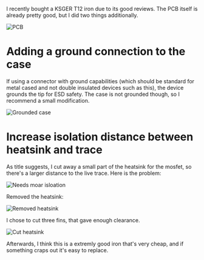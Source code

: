 
I recently bought a KSGER T12 iron due to its good reviews. The PCB itself is already pretty good, but I did two things additionally.

![PCB](https://i.imgur.com/pXvoC45.png)

# Adding a ground connection to the case

If using a connector with ground capabilities (which should be standard for metal cased and not double insulated devices such as this), the device grounds the tip for ESD safety. The case is not grounded though, so I recommend a small modification.

![Grounded case](https://i.imgur.com/BrnBP4y.png)

# Increase isolation distance between heatsink and trace

As title suggests, I cut away a small part of the heatsink for the mosfet, so there's a larger distance to the live trace. Here is the problem:

![Needs moar isloation](https://i.imgur.com/A4nDooj.png)

Removed the heatsink:

![Removed heatsink](https://i.imgur.com/Crraa4H.png)

I chose to cut three fins, that gave enough clearance.

![Cut heatsink](https://i.imgur.com/U50wk9A.png)

Afterwards, I think this is a extremly good iron that's very cheap, and if something craps out it's easy to replace.
